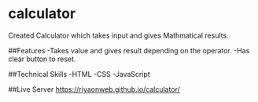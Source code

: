 # calculator
Created Calculator which takes input and gives Mathmatical results.

##Features
-Takes value and gives result depending on the operator.
-Has clear button to reset.

##Technical Skills
-HTML
-CSS
-JavaScript


##Live Server
https://riyaonweb.github.io/calculator/
